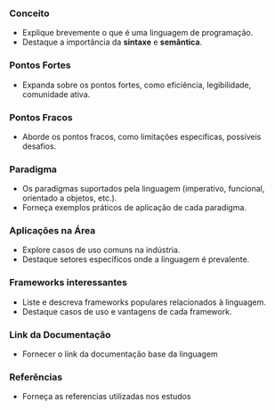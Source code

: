 
### Conceito

- Explique brevemente o que é uma linguagem de programação.
- Destaque a importância da **sintaxe** e **semântica**.

### Pontos Fortes

- Expanda sobre os pontos fortes, como eficiência, legibilidade, comunidade ativa.

### Pontos Fracos

- Aborde os pontos fracos, como limitações específicas, possíveis desafios.

### Paradigma

- Os paradigmas suportados pela linguagem (imperativo, funcional, orientado a objetos, etc.).
- Forneça exemplos práticos de aplicação de cada paradigma.

### Aplicações na Área

- Explore casos de uso comuns na indústria.
- Destaque setores específicos onde a linguagem é prevalente.

### Frameworks interessantes

- Liste e descreva frameworks populares relacionados à linguagem.
- Destaque casos de uso e vantagens de cada framework.

### Link da Documentação

- Fornecer o link da documentação base da linguagem

### Referências

- Forneça as referencias utilizadas nos estudos


